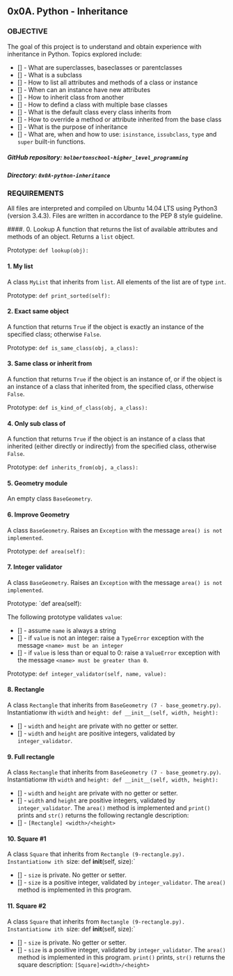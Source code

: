 ## 0x0A. Python - Inheritance

### OBJECTIVE
The goal of this project is to understand and obtain experience with inheritance in Python. Topics explored include:
* [] - What are superclasses, baseclasses or parentclasses
* [] - What is a subclass
* [] - How to list all attributes and methods of a class or instance
* [] - When can an instance have new attributes
* [] - How to inherit class from another
* [] - How to defind a class with multiple base classes
* [] - What is the default class every class inherits from
* [] - How to override a method or attribute inherited from the base class
* [] - What is the purpose of inheritance
* [] - What are, when and how to use: `isinstance`, `issubclass`, `type` and `super` built-in functions.

##### GitHub repository: `holbertonschool-higher_level_programming`
##### Directory: `0x0A-python-inheritance`

### REQUIREMENTS
All files are interpreted and compiled on Ubuntu 14.04 LTS using Python3 (version 3.4.3). Files are written in accordance to the PEP 8 style guideline.

####.  0. Lookup
A function that returns the list of available attributes and methods of an object. Returns a `list` object.

Prototype: `def lookup(obj):`

#### 1. My list
A class `MyList` that inherits from `list`. All elements of the list are of type `int`.

Prototype: `def print_sorted(self):`

#### 2. Exact same object
A function that returns `True` if the object is exactly an instance of the specified class; otherwise `False`.

Prototype: `def is_same_class(obj, a_class):`

#### 3. Same class or inherit from
A function that returns `True` if the object is an instance of, or if the object is an instance of a class that inherited from, the specified class, otherwise `False`.

Prototype: `def is_kind_of_class(obj, a_class):`

#### 4. Only sub class of
A function that returns `True` if the object is an instance of a class that inherited (either directly or indirectly) from the specified class, otherwise `False`.

Prototype: `def inherits_from(obj, a_class):`

#### 5. Geometry module
An empty class `BaseGeometry`.

#### 6. Improve Geometry
A class `BaseGeometry`. Raises an `Exception` with the message `area() is not implemented`.

Prototype: `def area(self):`

#### 7. Integer validator
A class `BaseGeometry`. Raises an `Exception` with the message `area() is not implemented`. 

Prototype: `def area(self):

The following prototype validates `value`:
* [] - assume `name` is always a string
* [] - if `value` is not an integer: raise a `TypeError` exception with the message `<name> must be an integer`
* [] - if `value` is less than or equal to 0: raise a `ValueError` exception with the message `<name> must be greater than 0`.

Prototype: `def integer_validator(self, name, value):`

#### 8. Rectangle
A class `Rectangle` that inherits from `BaseGeometry (7 - base_geometry.py)`. Instantiationw ith `width` and `height: def __init__(self, width, height):`
* [] - `width` and `height` are private with no getter or setter.
* [] - `width` and `height` are positive integers, validated by `integer_validator`.

#### 9. Full rectangle
A class `Rectangle` that inherits from `BaseGeometry (7 - base_geometry.py)`. Instantiationw ith `width` and `height: def __init__(self, width, height):`
* [] - `width` and `height` are private with no getter or setter.
* [] - `width` and `height` are positive integers, validated by `integer_validator`.
The `area()` method is implemented and `print()` prints and `str()` returns the following rectangle description:
* [] - `[Rectangle] <width>/<height>`

#### 10. Square #1
A class `Square` that inherits from `Rectangle (9-rectangle.py). Instantiationw ith `size: def __init__(self, size):`
* [] - `size` is private. No getter or setter.
* [] - `size` is a positive integer, validated by `integer_validator`.
The `area()` method is implemented in this program.

#### 11. Square #2
A class `Square` that inherits from `Rectangle (9-rectangle.py). Instantiationw ith `size: def __init__(self, size):`
* [] - `size` is private. No getter or setter.
* [] - `size` is a positive integer, validated by `integer_validator`.
The `area()` method is implemented in this program.
`print()` prints, `str()` returns the square description: `[Square]<width>/<height>`
